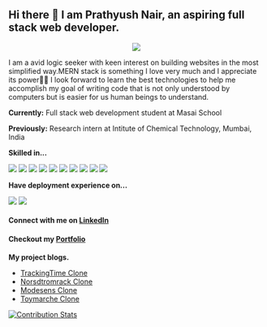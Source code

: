 ## Hi there 👋 I am Prathyush Nair, an aspiring full stack web developer.

<div id="header" align="center">
<!--   <img src="https://media.giphy.com/media/WtTnAfZn6aVJfBzlN3/giphy.gif" width="100"/> -->

</div>

  <p align="center">
    <img src="https://media.giphy.com/media/qgQUggAC3Pfv687qPC/giphy.gif" class="giphy-embed" allowFullScreen></img>
</p>
  
  


<p> I am a avid logic seeker with keen interest on building websites in the most simplified way.MERN stack is something I love very much and I appreciate its power💪🏿 I look forward to learn the best technologies to help me accomplish my goal of writing code that is not only understood by computers but is easier for us human beings to understand.</p>

<p><b>Currently:</b> Full stack web development student at Masai School</p>
<p><b>Previously:</b> Research intern at Intitute of Chemical Technology, Mumbai, India</p>

<b> Skilled in...</b>

<img src="https://img.shields.io/badge/JavaScript-323330?style=for-the-badge&logo=javascript&logoColor=F7DF1E"/> <img src="https://img.shields.io/badge/MongoDB-4EA94B?style=for-the-badge&logo=mongodb&logoColor=white"/> <img src="https://img.shields.io/badge/Express.js-000000?style=for-the-badge&logo=express&logoColor=white"/> <img src="https://img.shields.io/badge/React-20232A?style=for-the-badge&logo=react&logoColor=61DAFB"/> <img src="https://img.shields.io/badge/Redux-593D88?style=for-the-badge&logo=redux&logoColor=white"/>  <img src="	https://img.shields.io/badge/React-20232A?style=for-the-badge&logo=react&logoColor=61DAFB"/> <img src="https://img.shields.io/badge/Node.js-339933?style=for-the-badge&logo=nodedotjs&logoColor=white"/> <img src="https://img.shields.io/badge/Postman-FF6C37?style=for-the-badge&logo=Postman&logoColor=white"/>  <img src="https://img.shields.io/badge/Chakra--UI-319795?style=for-the-badge&logo=chakra-ui&logoColor=white"/> <img src="https://img.shields.io/badge/Cypress-17202C?style=for-the-badge&logo=cypress&logoColor=white"/> 

<b>Have deployment experience on...</b>

<img src="https://img.shields.io/badge/Netlify-00C7B7?style=for-the-badge&logo=netlify&logoColor=white"/> <img src="https://img.shields.io/badge/Heroku-430098?style=for-the-badge&logo=heroku&logoColor=white"/>

<h4>Connect with me on <a href="www.linkedin.com/in/prathyush-nair">LinkedIn</a></h4>
<h4>Checkout my <a target="blank"href="https://prathyushnair.netlify.app/">Portfolio</a></h4>


<b>My project blogs.</b>
<ul>
  <li><a href="https://medium.com/@prathyu360/cloning-trackingtime-co-website-2976c639e9aa">TrackingTime Clone</a></li>
  <li><a href="https://medium.com/@prathyu360/cloning-the-website-of-nordstrom-rack-af68fce46989">Norsdtromrack Clone</a></li>
  <li><a href="https://medium.com/@victor20sara20/project-on-clone-of-modesens-a110c4d5394c">Modesens Clone</a></li>
  <li><a href="https://medium.com/@info.coldfired/project-toy-marche-clone-9a66fee38079">Toymarche Clone</a></li>
</ul>


[![Contribution Stats](https://github-contribution-stats.vercel.app/api/?username=PrathyushNair)](https://github.com/LordDashMe/github-contribution-stats/)








